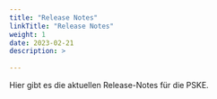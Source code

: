 ```yaml
---
title: "Release Notes"
linkTitle: "Release Notes"
weight: 1
date: 2023-02-21
description: >
  
---
```


Hier gibt es die aktuellen Release-Notes für die PSKE.

